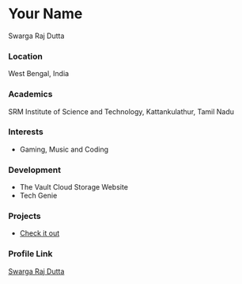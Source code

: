 # Your Name
Swarga Raj Dutta

### Location

West Bengal, India 

### Academics

SRM Institute of Science and Technology, Kattankulathur, Tamil Nadu

### Interests

- Gaming, Music and Coding

### Development

- The Vault Cloud Storage Website
- Tech Genie

### Projects

- [Check it out](https://github.com/Swarga-codes) 

### Profile Link

[Swarga Raj Dutta](https://github.com/Swarga-codes)
